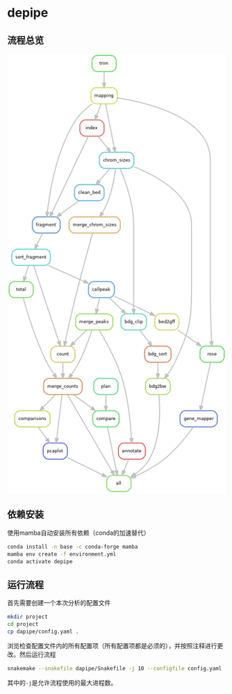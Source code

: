 # depipe

## 流程总览

![images/rulegraph.png](images/rulegraph.png)

## 依赖安装

使用mamba自动安装所有依赖（conda的加速替代）

```bash
conda install -n base -c conda-forge mamba
mamba env create -f environment.yml
conda activate depipe
```

## 运行流程

首先需要创建一个本次分析的配置文件

```bash
mkdir project
cd project
cp dapipe/config.yaml .
```

浏览检查配置文件内的所有配置项（所有配置项都是必须的），并按照注释进行更改。然后运行流程

```bash
snakemake --snakefile dapipe/Snakefile -j 10 --configfile config.yaml
```

其中的`-j`是允许流程使用的最大进程数。
